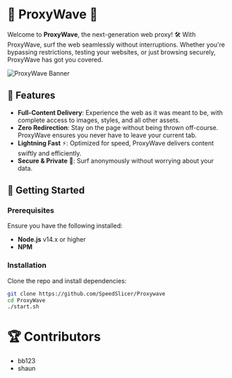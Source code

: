 # 🌊 ProxyWave 🚀

Welcome to **ProxyWave**, the next-generation web proxy! 🛠️ With ProxyWave, surf the web seamlessly without interruptions. Whether you're bypassing restrictions, testing your websites, or just browsing securely, ProxyWave has got you covered.

![ProxyWave Banner](https://raw.githubusercontent.com/williambattista726/proxy-wave-uv-test1/main/Screenshot_2024-08-24_11.19.38_PM-removebg-preview.png?token=GHSAT0AAAAAACWRISEYRAPPPQTJVWBJQQAWZWKUNOQ)

## 🌟 Features

- **Full-Content Delivery**: Experience the web as it was meant to be, with complete access to images, styles, and all other assets.
- **Zero Redirection**: Stay on the page without being thrown off-course. ProxyWave ensures you never have to leave your current tab.
- **Lightning Fast** ⚡: Optimized for speed, ProxyWave delivers content swiftly and efficiently.
- **Secure & Private** 🔐: Surf anonymously without worrying about your data.

## 🚀 Getting Started

### Prerequisites

Ensure you have the following installed:
- **Node.js** v14.x or higher
- **NPM**

### Installation

Clone the repo and install dependencies:

```bash
git clone https://github.com/SpeedSlicer/Proxywave
cd ProxyWave
./start.sh
```

# 🏆 Contributors
- bb123
- shaun
